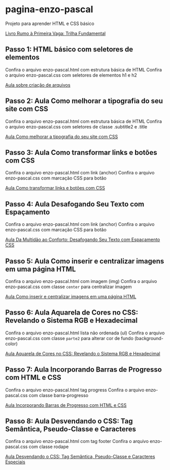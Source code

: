 # pagina-enzo-pascal
Projeto para aprender HTML e CSS básico

[Livro Rumo à Primeira Vaga: Trilha Fundamental](https://l.dev.pro.br/ebook-rpv-trilha-fundamental)

## Passo 1: HTML básico com seletores de elementos
Confira o arquivo enzo-pascal.html com estrutura básica de HTML
Confira o arquivo enzo-pascal.css com seletores de elementos h1 e h2

[Aula sobre criação de arquivos](https://l.dev.pro.br/css-enzo-pascal-1)

## Passo 2: Aula Como melhorar a tipografia do seu site com CSS
Confira o arquivo enzo-pascal.html com estrutura básica de HTML
Confira o arquivo enzo-pascal.css com seletores de classe .subtitle2 e .title

[Aula Como melhorar a tipografia do seu site com CSS](https://l.dev.pro.br/tipografia-css-enzo-pascal-2)

## Passo 3: Aula Como transformar links e botões com CSS
Confira o arquivo enzo-pascal.html com link (anchor)
Confira o arquivo enzo-pascal.css com marcação CSS para botão

[Aula Como transformar links e botões com CSS](https://l.dev.pro.br/ebook-rpv-links-e-botoes-css)

## Passo 4: Aula Desafogando Seu Texto com Espaçamento 
Confira o arquivo enzo-pascal.html com link (anchor)
Confira o arquivo enzo-pascal.css com marcação CSS para botão

[Aula Da Multidão ao Conforto: Desafogando Seu Texto com Espaçamento CSS](https://l.dev.pro.br/aula-espacamento-de-texto)

## Passo 5: Aula Como inserir e centralizar imagens em uma página HTML 
Confira o arquivo enzo-pascal.html com imagem (img)
Confira o arquivo enzo-pascal.css com classe `center` para centralizar imagem

[Aula Como inserir e centralizar imagens em uma página HTML](https://l.dev.pro.br/como-centralizar-imagem-html)

## Passo 6: Aula Aquarela de Cores no CSS: Revelando o Sistema RGB e Hexadecimal 
Confira o arquivo enzo-pascal.html lista não ordenada (ul)
Confira o arquivo enzo-pascal.css com classe `parte2` para alterar cor de fundo (background-color)

[Aula Aquarela de Cores no CSS: Revelando o Sistema RGB e Hexadecimal](https://l.dev.pro.br/cores-no-css)

## Passo 7: Aula Incorporando Barras de Progresso com HTML e CSS 
Confira o arquivo enzo-pascal.html tag progress
Confira o arquivo enzo-pascal.css com classe barra-progresso

[Aula Incorporando Barras de Progresso com HTML e CSS](https://l.dev.pro.br/barra-de-progresso)

## Passo 8: Aula Desvendando o CSS: Tag Semântica, Pseudo-Classe e Caracteres 
Confira o arquivo enzo-pascal.html com tag footer
Confira o arquivo enzo-pascal.css com classe rodape

[Aula Desvendando o CSS: Tag Semântica, Pseudo-Classe e Caracteres Especiais](https://l.dev.pro.br/tag-semantica)




